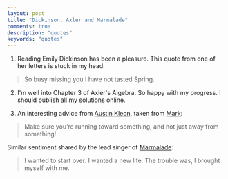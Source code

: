 ```yaml
---
layout: post
title: "Dickinson, Axler and Marmalade"
comments: true
description: "quotes"
keywords: "quotes"
---
```


1. Reading Emily Dickinson has been a pleasure. This quote from one of her letters is stuck in my head:

> So busy missing you I have not tasted Spring.

2. I'm well into Chapter 3 of Axler's Algebra. So happy with my progress. I should publish all my solutions online.

3. An interesting advice from [Austin Kleon](https://austinkleon.substack.com/p/waiting-for-the-miracle), taken from [Mark](https://twitter.com/mlarson/status/1603758161101721601?s=20&t=-iXkLGUiaa5-rUqvQU4xdg):

> Make sure you’re running toward something, and not just away from something!

Similar sentiment shared by the lead singer of [Marmalade](https://austinkleon.com/2019/01/10/oh-no-were-still-us/):

> I wanted to start over. I wanted a new life. The trouble was, I brought myself with me.